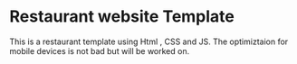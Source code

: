 # Restaurant website Template
This is a restaurant template using Html , CSS and JS.
The optimiztaion for mobile devices is not bad but will be worked on.
